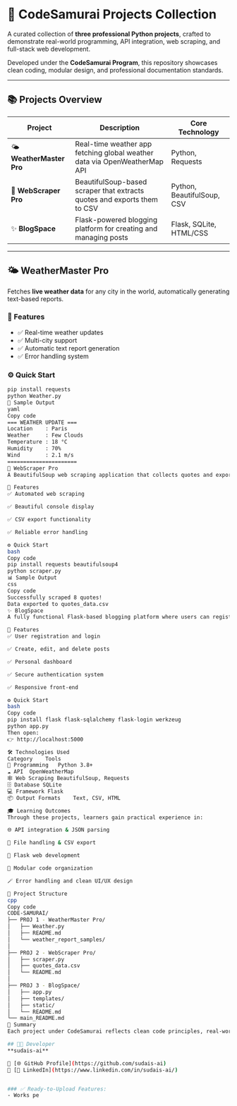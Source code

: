 # 🧠 CodeSamurai Projects Collection  

A curated collection of **three professional Python projects**, crafted to demonstrate real-world programming, API integration, web scraping, and full-stack web development.

Developed under the **CodeSamurai Program**, this repository showcases clean coding, modular design, and professional documentation standards.

---

## 📚 Projects Overview

| Project | Description | Core Technology |
|----------|--------------|-----------------|
| 🌤️ **WeatherMaster Pro** | Real-time weather app fetching global weather data via OpenWeatherMap API | Python, Requests |
| 🚀 **WebScraper Pro** | BeautifulSoup-based scraper that extracts quotes and exports them to CSV | Python, BeautifulSoup, CSV |
| ✨ **BlogSpace** | Flask-powered blogging platform for creating and managing posts | Flask, SQLite, HTML/CSS |

---

## 🌤️ WeatherMaster Pro
Fetches **live weather data** for any city in the world, automatically generating text-based reports.

### 🔧 Features
- ✅ Real-time weather updates  
- ✅ Multi-city support  
- ✅ Automatic text report generation  
- ✅ Error handling system  

### ⚙️ Quick Start
```bash
pip install requests
python Weather.py
📄 Sample Output
yaml
Copy code
=== WEATHER UPDATE ===
Location    : Paris
Weather     : Few Clouds
Temperature : 18 °C
Humidity    : 70%
Wind        : 2.1 m/s
======================
🚀 WebScraper Pro
A BeautifulSoup web scraping application that collects quotes and exports them into structured CSV files.

🔧 Features
✅ Automated web scraping

✅ Beautiful console display

✅ CSV export functionality

✅ Reliable error handling

⚙️ Quick Start
bash
Copy code
pip install requests beautifulsoup4
python scraper.py
📊 Sample Output
css
Copy code
Successfully scraped 8 quotes!
Data exported to quotes_data.csv
✨ BlogSpace
A fully functional Flask-based blogging platform where users can register, write, and manage personal blog posts.

🔧 Features
✅ User registration and login

✅ Create, edit, and delete posts

✅ Personal dashboard

✅ Secure authentication system

✅ Responsive front-end

⚙️ Quick Start
bash
Copy code
pip install flask flask-sqlalchemy flask-login werkzeug
python app.py
Then open:
👉 http://localhost:5000

🛠️ Technologies Used
Category	Tools
🐍 Programming	Python 3.8+
☁️ API	OpenWeatherMap
🕸️ Web Scraping	BeautifulSoup, Requests
🗄️ Database	SQLite
💻 Framework	Flask
📦 Output Formats	Text, CSV, HTML

🎓 Learning Outcomes
Through these projects, learners gain practical experience in:

🌐 API integration & JSON parsing

💾 File handling & CSV export

🧩 Flask web development

🧠 Modular code organization

🪄 Error handling and clean UI/UX design

🧩 Project Structure
cpp
Copy code
CODE-SAMURAI/
├── PROJ 1 - WeatherMaster Pro/
│   ├── Weather.py
│   ├── README.md
│   └── weather_report_samples/
│
├── PROJ 2 - WebScraper Pro/
│   ├── scraper.py
│   ├── quotes_data.csv
│   └── README.md
│
├── PROJ 3 - BlogSpace/
│   ├── app.py
│   ├── templates/
│   ├── static/
│   └── README.md
└── main_README.md
💬 Summary
Each project under CodeSamurai reflects clean code principles, real-world problem solving, and practical Python skills — designed for developers who want to master APIs, automation, and web frameworks.

## 👨‍💻 Developer  
**sudais-ai**  

🔗 [🌐 GitHub Profile](https://github.com/sudais-ai)  
🔗 [💼 LinkedIn](https://www.linkedin.com/in/sudais-ai/)


### ✅ Ready-to-Upload Features:
- Works pe
